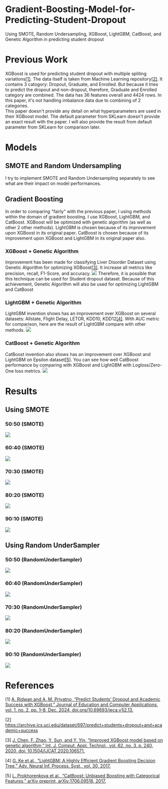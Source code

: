 # Gradient-Boosting-Model-for-Predicting-Student-Dropout
Using SMOTE, Random Undersampling, XGBoost, LightGBM, CatBoost, and Genetic Algorithm in predicting student dropout
# Previous Work
XGBoost is used for predicting student dropout with multiple spliting variations[[1]](#ref1). The data itself is taken from Machine Learning repository[[2]](#ref2). It contains 3 catogory: Dropout, Graduate, and Enrolled. But because it tries to predict the dropout and non-dropout, therefore, Graduate and Enrolled category are combined. The data has 36 features overall and 4424 rows. In this paper, it's not handling imbalance data due to combining of 2 categories.\
This paper doesn't provide any detail on what hyperparameters are used in their XGBoost model. The default parameter from SKLearn doesn't provide an exact result with the paper. I will also provide the result from default parameter from SKLearn for comparison later.
# Models
## SMOTE and Random Undersampling
I try to implement SMOTE and Random Undersampling separately to see what are their impact on model performances.
## Gradient Boosting
In order to comparing "fairly" with the previous paper, I using methods within the domain of gradient boosting. I use XGBoost, LightGBM, and CatBoost. XGBoost will be optimized with genetic algorithm (as well as other 2 other methods). LightGBM is chosen because of its improvement upon XGBoost in its original paper. CatBoost is chosen because of its improvement upon XGBoost and LightGBM in its original paper also.
### XGBoost + Genetic Algorithm
Improvement has been made for classifying Liver Disorder Dataset using Genetic Algorithm for optimizing XGBoost[[3]](#ref3). It increase all metrics like precision, recall, F1-Score, and accuracy.
![](https://github.com/ThomasArtemius/Gradient-Boosting-Model-for-Predicting-Student-Dropout/blob/main/images/XGBoost%20%2B%20GA.png)
Therefore, it is possible that this technique can be used for Student dropout dataset. Because of this achievement, Genetic Algorithm will also be used for optimizing LightGBM and CatBoost
### LightGBM + Genetic Algorithm
LightGBM invention shows has an improvement over XGBoost on several datasets: Allstate, Flight Delay, LETOR, KDD10, KDD12[[4]](#ref4). With AUC metric for comparison, here are the result of LightGBM compare with other methods.
![](https://github.com/ThomasArtemius/Gradient-Boosting-Model-for-Predicting-Student-Dropout/blob/main/images/LightGBM%20Performance.png)
### CatBoost + Genetic Algorithm
CatBoost invention also shows has an improvement over XGBoost and LightGBM on Epsilon dataset[[5]](#ref5). You can see how well CatBoost performance by comparing with XGBoost and LightGBM with Logloss/Zero-One loss metrics.
![](https://github.com/ThomasArtemius/Gradient-Boosting-Model-for-Predicting-Student-Dropout/blob/main/images/CatBoost%20Performance.png)
# Results
## Using SMOTE
### 50:50 (SMOTE)
![](https://github.com/ThomasArtemius/Gradient-Boosting-Model-for-Predicting-Student-Dropout/blob/main/Results/50-50%20SMOTE.png)
### 60:40 (SMOTE)
![](https://github.com/ThomasArtemius/Gradient-Boosting-Model-for-Predicting-Student-Dropout/blob/main/Results/60-40%20SMOTE.png)
### 70:30 (SMOTE)
![](https://github.com/ThomasArtemius/Gradient-Boosting-Model-for-Predicting-Student-Dropout/blob/main/Results/70-30%20SMOTE.png)
### 80:20 (SMOTE)
![](https://github.com/ThomasArtemius/Gradient-Boosting-Model-for-Predicting-Student-Dropout/blob/main/Results/80-20%20SMOTE.png)
### 90:10 (SMOTE)
![](https://github.com/ThomasArtemius/Gradient-Boosting-Model-for-Predicting-Student-Dropout/blob/main/Results/90-10%20SMOTE.png)
## Using Random UnderSampler
### 50:50 (RandomUnderSampler)
![](https://github.com/ThomasArtemius/Gradient-Boosting-Model-for-Predicting-Student-Dropout/blob/main/Results/50-50%20RandomUnderSampler.png)
### 60:40 (RandomUnderSampler)
![](https://github.com/ThomasArtemius/Gradient-Boosting-Model-for-Predicting-Student-Dropout/blob/main/Results/60-40%20RandomUnderSampler.png)
### 70:30 (RandomUnderSampler)
![](https://github.com/ThomasArtemius/Gradient-Boosting-Model-for-Predicting-Student-Dropout/blob/main/Results/70-30%20RandomUnderSampler.png)
### 80:20 (RandomUnderSampler)
![](https://github.com/ThomasArtemius/Gradient-Boosting-Model-for-Predicting-Student-Dropout/blob/main/Results/80-20%20RandomUnderSampler.png)
### 90:10 (RandomUnderSampler)
![](https://github.com/ThomasArtemius/Gradient-Boosting-Model-for-Predicting-Student-Dropout/blob/main/Results/90-10%20RandomUnderSampler.png)

# References
<a id="ref1"/>

[1] [A. Ridwan and A. M. Priyatno, “Predict Students’ Dropout and Academic Success with XGBoost,” Journal of Education and Computer Applications, vol. 1, no. 2, pp. 1–8, Dec. 2024, doi.org/10.69693/jeca.v1i2.13.](https://jeca.aks.or.id/jeca/article/view/13/6)

<a id="ref2"/>

[2] https://archive.ics.uci.edu/dataset/697/predict+students+dropout+and+academic+success 

<a id="ref3"/>

[3] [J. Chen, F. Zhao, Y. Sun, and Y. Yin, “Improved XGBoost model based on genetic algorithm,” Int. J. Comput. Appl. Technol., vol. 62, no. 3, p. 240, 2020, doi: 10.1504/IJCAT.2020.106571.](https://sci-hub.se/10.1504/ijcat.2020.106571)

<a id="ref4"/>

[4] [G. Ke et al., “LightGBM: A Highly Efficient Gradient Boosting Decision Tree,” Adv. Neural Inf. Process. Syst., vol. 30, 2017.](https://proceedings.neurips.cc/paper_files/paper/2017/file/6449f44a102fde848669bdd9eb6b76fa-Paper.pdf)

<a id="ref5">
  
[5] [L. Prokhorenkova et al., “CatBoost: Unbiased Boosting with Categorical Features,” arXiv preprint, arXiv:1706.09516, 2017.](https://arxiv.org/pdf/1706.09516)
